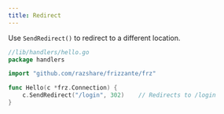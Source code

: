 ```yaml
---
title: Redirect
---
```


Use `SendRedirect()` to redirect to a different location.

```go
//lib/handlers/hello.go
package handlers

import "github.com/razshare/frizzante/frz"

func Hello(c *frz.Connection) {
    c.SendRedirect("/login", 302)    // Redirects to /login
}
```